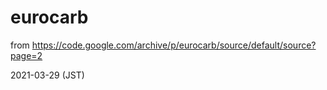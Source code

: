 # eurocarb

from https://code.google.com/archive/p/eurocarb/source/default/source?page=2

2021-03-29 (JST)

